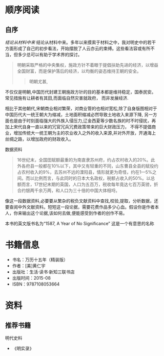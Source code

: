 # 顺序阅读
## 自序
*结论从材料中来*
结论从材料中来。多年以来摸索于材料之中，我对明史中的若干方面形成了自己的初步看法，开始摆脱了人云亦云的束缚。这些看法容或有所不当，但多少总可以有助于学术界的探讨。

>明朝采取严格的中央集权，施政方针不着眼于提倡扶助先进的经济，以增益全国财富，而是保护落后的经济，以均衡的姿态维持王朝的安全。
>> 明朝尤甚,

不仅仅是明朝,中国历代封建王朝施政方针的目的基本都是维持稳定，国泰民安。常见措施有让耕者有其田,而面临自然灾害就政府， 
而非发展经济.

相比于其他朝代,宋朝商业相对繁荣，对商业管的也相对宽松,除了自身版图相对于中国历代大一统王朝大为缩减，土地面积缩减必然导致土地收入来源下降,
另一方面也是由于时刻面临强大的外族入侵压力,辽金西夏等少数名族的时不时侵扰，再加上宋代自身一直以来的冗官冗兵冗费政策带来的巨大财政压力，
不得不提倡商业，增加传统大一统王朝为主的农业收入之外的收入来源,并对外开放，开通海上丝绸之路，以增加政府的财政收入。


数据资料
>16世纪末，全国田赋额最重的为南直隶苏州府，约占农村收入的20%。此外各府县一般都在10%以下，其中又有轻重的不同，山东曹县全县的赋役约占农村收入的9%，去苏州不远的溧阳县，情形就更为奇怪，约在1—5%之间。而以比例而言，与此同时的日本大名政权，税额占收入的50%。以总额而言，17世纪末期的英国，人口为五百万，税收每年竟达七百万英镑，折合约银两千余万两，和人口为三十倍的中国大体相埒。

像这一段数据资料,必要要从繁杂的税负文献资料中查找,校验,提取，分析数据，还要查阅中外文献资料。短短这一段论据，需要花费作品多少心血。假设你是作者本人，你来输出这个论据,该如何去做,便能感受到作者的创作不易。

本书的英文版书名为“1587, A Year of No Significance”
这是一个有意思的名称

# 书籍信息
* 书名：万历十五年（精装版）
* 作者：[美]黄仁宇
* 出版社：生活·读书·新知三联书店
* 出版时间：2015-08
* ISBN：9787108053664

# 资料
## 推荐书籍
明代史料
* 《明实录》